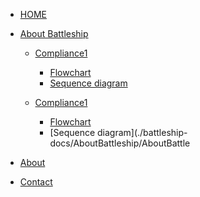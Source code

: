 <!-- docs/_sidebar.md -->

* [HOME](./)

* [About Battleship](./battleship-docs/AboutBattleship)

  * [Compliance1](./battleship-docs/AboutBattleship/AboutBattleship.md)
    - [Flowchart](./battleship-docs/AboutBattleship/AboutBattleship.md)
    - [Sequence diagram](./battleship-docs/AboutBattleship/AboutBattleship.md)
  
  * [Compliance1](./battleship-docs/AboutBattleship/AboutBattleship.md)
    - [Flowchart](./battleship-docs/AboutBattleship/AboutBattleship.md)
    - [Sequence diagram](./battleship-docs/AboutBattleship/AboutBattle
* [About](./about/index)

* [Contact](./contact/index)
